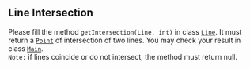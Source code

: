 ## Line Intersection

Please fill the method `getIntersection(Line, int)` in class [`Line`](src/main/java/com/epam/rd/autotasks/intersection/Line.java). It  must return a [`Point`](src/main/java/com/epam/rd/autotasks/intersection/Point.java) of intersection of two lines. You may check your result in class [`Main`](com/epam/rd/autotasks/intersection/Main.java). </br>
 `Note:` if lines coincide or do not intersect, the method must return null.
